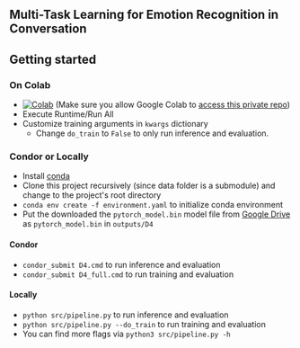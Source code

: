 ## Multi-Task Learning for Emotion Recognition in Conversation

## Getting started

### On Colab

- [![Colab](https://colab.research.google.com/assets/colab-badge.svg)](https://colab.research.google.com/github/UW-ling573-2022/teamCDFJ/blob/main/src/colab.ipynb) (Make sure you allow Google Colab to [access this private repo](https://colab.research.google.com/github/googlecolab/colabtools/blob/master/notebooks/colab-github-demo.ipynb#scrollTo=Rmai0dD30XzL))
- Execute Runtime/Run All 
- Customize training arguments in `kwargs` dictionary
  - Change `do_train` to `False` to only run inference and evaluation.

### Condor or Locally

- Install [conda](https://docs.anaconda.com/anaconda/install/index.html)
- Clone this project recursively (since data folder is a submodule) and change to the project's root directory
- `conda env create -f environment.yaml` to initialize conda environment
- Put the downloaded the `pytorch_model.bin` model file from [Google Drive](https://drive.google.com/uc?id=1kZ8RmDj8K3HihmUiW2gJu8iyZ82cpbex) as `pytorch_model.bin`
in `outputs/D4`

#### Condor
- `condor_submit D4.cmd` to run inference and evaluation
- `condor_submit D4_full.cmd` to run training and evaluation

#### Locally
- `python src/pipeline.py` to run inference and evaluation
- `python src/pipeline.py --do_train` to run training and evaluation
- You can find more flags via `python3 src/pipeline.py -h` 

